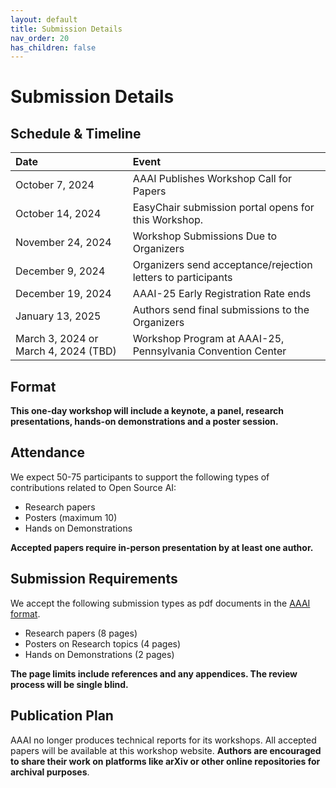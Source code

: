 ```yaml
---
layout: default
title: Submission Details
nav_order: 20
has_children: false
---
```

# Submission Details

## Schedule & Timeline

| **Date** | **Event** |
| :------- | :-------- |
|October 7, 2024 |AAAI Publishes Workshop Call for Papers |
|October 14, 2024 | EasyChair submission portal opens for this Workshop. |
|November 24, 2024  |Workshop Submissions Due to Organizers|
|December 9, 2024  |Organizers send acceptance/rejection letters to participants|
|December 19, 2024  |AAAI-25 Early Registration Rate ends|
|January 13, 2025  |Authors send final submissions to the Organizers |
|March 3, 2024 or March 4, 2024 (TBD) |Workshop Program at AAAI-25, Pennsylvania Convention Center |


## Format
**This one-day workshop will include a keynote, a panel, research presentations, hands-on demonstrations and a poster session.** 

## Attendance
We expect 50-75 participants to support the following types of contributions related to Open Source AI: 
* Research papers
* Posters  (maximum 10) 
* Hands on Demonstrations

**Accepted papers require in-person presentation by at least one author.**

## Submission Requirements
We accept the following submission types as pdf documents in the [AAAI format](https://aaai.org/authorkit25/). 
* Research papers (8 pages) 
* Posters on Research topics (4 pages)
* Hands on Demonstrations (2 pages)

**The page limits include references and any appendices. The review process will be single blind.**

## Publication Plan
AAAI no longer produces technical reports for its workshops. All accepted papers will be available at this workshop website. **Authors are encouraged to share their work on platforms like arXiv or other online repositories for archival purposes**.



